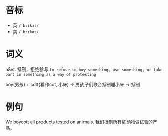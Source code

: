 # 音标

- 英 `/'bɔikɔt/`
- 美 `/'bɔɪkɑt/`

# 词义

n&vt. 抵制，拒绝参与
`to refuse to buy something, use something, or take part in something as a way of protesting`



boy(男孩) + cott(看作cot, 小床) → 男孩子们联合抵制睡小床 → 抵制

# 例句

We boycott all products tested on animals.
我们抵制所有拿动物做试验的产品。


